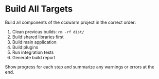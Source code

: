 # Build All Targets

Build all components of the ccswarm project in the correct order:

1. Clean previous builds: `rm -rf dist/`
2. Build shared libraries first
3. Build main application
4. Build plugins
5. Run integration tests
6. Generate build report

Show progress for each step and summarize any warnings or errors at the end.